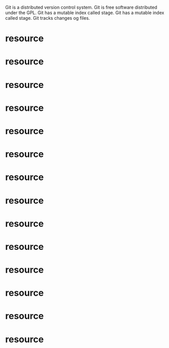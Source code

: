 Git is a distributed version control system.
Git is free software distributed under the GPL.
Git has a mutable index called stage.
Git has a mutable index called stage.
Git tracks changes og files.


# resource
# resource
# resource
# resource
# resource
# resource
# resource
# resource
# resource
# resource
# resource
# resource
# resource
# resource

